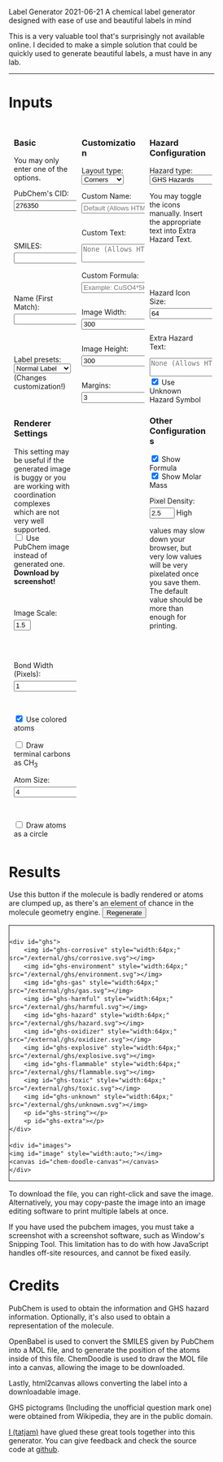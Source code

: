 Label Generator
2021-06-21
A chemical label generator designed with ease of use and beautiful labels in mind

This is a very valuable tool that's surprisingly not available online. I decided to make a simple solution
that could be quickly used to generate beautiful labels, a must have in any lab.

---

<style>
* {
  box-sizing: border-box;
}

/* Create two equal columns that floats next to each other */
.column {
  float: left;
  width: 33%;
  padding: 10px;
}

.columncheck { 
  float: left;
  width: 11%;
  padding: 10px;
}

/* Clear floats after the columns */
.row:after {
  content: "";
  display: table;
  clear: both;
}

input {
    margin-top: 5px;
    margin-bottom:15px;
}

input[type=checkbox] {
    margin-bottom: -5px;
    margin-top: 0px;
}

canvas.ChemDoodleWebComponent {
    border:none;
}

input::-webkit-outer-spin-button,
input::-webkit-inner-spin-button {
  -webkit-appearance: none;
  margin: 0;
}

input[type=number] {
  -moz-appearance: textfield;
}

</style>

# Inputs

<div class="row">
<div class="column">

<h3>Basic</h3>

You may only enter one of the options.<br>

<label for="smiles">PubChem's CID: </label>
<input type="text" id="cid" name="cid" value="276350" onchange="change_name('cid')">

<br>

<label for="smiles">SMILES: </label>
<input type="text" id="smiles" name="smiles" onchange="change_name('smiles')">

<br>

<label for="smiles">Name (First Match): </label>
<input type="text" id="name-fm" name="name-fm" onchange="change_name('name-fm')">

<br>

<label for="type">Label presets:</label>
<select name="type" id="type" onchange="change_preset(this.value)">
    <option value="compact">Compact Label</option>
    <option value="small">Small Label</option>
    <option value="normal" selected="selected">Normal Label</option>
    <option value="detailed">Detailed Label</option>
</select>
(Changes customization!)

<br>


<h3>Renderer Settings</h3>

This setting may be useful if the generated image is buggy or you are working with coordination complexes which
are not very well supported.
<br>
<input type="checkbox" id="use-pubchem" name="use-pubchem" value="Use Pubchem" onchange="generate()">
<label for="use-pubchem">Use PubChem image instead of generated one. <b>Download by screenshot!</b></label><br>

<br>

<div id="image-settings">

<label for="bond-length">Image Scale: </label>
<input type="number" id="bond-length" value=1.5 name="bond-length" onchange="generate()" min="0" max="5">

<br>

<label for="bond-width">Bond Width (Pixels): </label>
<input type="number" id="bond-width" value=1 name="bond-width" onchange="generate()">

<br>

<input type="checkbox" id="use-colors" name="use-colors" value="Use Colors" checked onchange="generate()">
<label for="use-colors">Use colored atoms</label><br>

<br>

<input type="checkbox" id="terminal-carbons" name="terminal-carbons" value="Use Terminal Carbons" onchange="generate()">
<label for="terminal-carbons">Draw terminal carbons as CH<sub>3</sub></label><br>

<label for="iheight">Atom Size: </label>
<input type="number" id="atom-radius" value=4 name="atom-radius" onchange="generate()">

<br>

<input type="checkbox" id="circle-atoms" name="circle-atoms" value="Use Circular Carbons" onchange="generate()">
<label for="circle-atoms">Draw atoms as a circle<br>

</div>

</div>
<div class="column">

<h3>Customization</h3>

<label for="layout_type">Layout type: </label>
<select name="layout_type" id="layout_type" onchange="generate()">
    <option value="hor">Horizontal</option>
    <option value="ver">Vertical</option>
    <option value="corners" selected="selected">Corners</option>
</select>

<label for="custom_name">Custom Name: </label>
<input type="text" id="custom_name" placeholder="Default (Allows HTML)" name="custom_name" onchange="generate()">

<label for="custom_text">Custom Text: </label>
<textarea type="text" id="custom_text" placeholder="None (Allows HTML)" name="custom_text" onchange="generate()"></textarea>

<label for="custom_text">Custom Formula: </label>
<input type="text" id="custom_formula" placeholder="Example: CuSO4*5H2O" name="custom_formula" onchange="generate()"></input>

<label for="iwidth">Image Width: </label>
<input type="number" id="iwidth" value=300 name="iwidth" onchange="generate()">

<label for="iheight">Image Height: </label>
<input type="number" id="iheight" value=300 name="iheight" onchange="generate()">

<label for="margins">Margins: </label>
<input type="number" id="margins" value=3 name="margins" onchange="generate()">

</div>
<div class="column">

<h3>Hazard Configuration</h3>

<label for="hazard_type">Hazard type:</label>
<select name="hazard_type" id="hazard_type" onchange="generate()">
    <option value="none">No Hazards Shown</option>
    <option value="danger">GHS Danger (Force)</option>
    <option value="ghs" selected="selected">GHS Hazards</option>
    <option value="ghs-custom">Custom GHS Hazards</option>
    <option value="ghs-nt">GHS Hazards (No Text)</option>
</select>

<div id="custom-ghs" class="row">
You may toggle the icons manually. Insert the appropriate text into Extra Hazard Text.
<br>

<div class="columncheck"><input type="checkbox" id="custom-ghs-explosive" onchange="generate()" class="columncheck">
<label for="custom-ghs-explosive"><img style="width:32px;" src="/external/ghs/explosive.svg"></img></label></div>
<div class="columncheck"><input type="checkbox" id="custom-ghs-flammable" onchange="generate()" class="columncheck">
<label for="custom-ghs-flammable"><img style="width:32px;" src="/external/ghs/flammable.svg"></img></label></div>
<div class="columncheck"><input type="checkbox" id="custom-ghs-oxidizer" onchange="generate()" class="columncheck">
<label for="custom-ghs-oxidizer"><img style="width:32px;" src="/external/ghs/oxidizer.svg"></img></label></div>
<div class="columncheck"><input type="checkbox" id="custom-ghs-gas" onchange="generate()" class="columncheck">
<label for="custom-ghs-gas"><img style="width:32px;" src="/external/ghs/gas.svg"></img></label></div>
<div class="columncheck"><input type="checkbox" id="custom-ghs-corrosive" onchange="generate()" class="columncheck">
<label for="custom-ghs-corrosive"><img style="width:32px;" src="/external/ghs/corrosive.svg"></img></label></div>
<div class="columncheck"><input type="checkbox" id="custom-ghs-toxic" onchange="generate()" class="columncheck">
<label for="custom-ghs-toxic"><img style="width:32px;" src="/external/ghs/toxic.svg"></img></label></div>
<div class="columncheck"><input type="checkbox" id="custom-ghs-harmful" onchange="generate()" class="columncheck">
<label for="custom-ghs-harmful"><img style="width:32px;" src="/external/ghs/harmful.svg"></img></label></div>
<div class="columncheck"><input type="checkbox" id="custom-ghs-hazard" onchange="generate()" class="columncheck">
<label for="custom-ghs-hazard"><img style="width:32px;" src="/external/ghs/hazard.svg"></img></label></div>
<div class="columncheck"><input type="checkbox" id="custom-ghs-environment" onchange="generate()" class="columncheck">
<label for="custom-ghs-environment"><img style="width:32px;" src="/external/ghs/environment.svg"></img></label></div>


</div>



<label for="ghs_size">Hazard Icon Size: </label>
<input type="number" id="ghs_size" value=64 name="ghs_size" onchange="generate()">

<label for="custom_text">Extra Hazard Text: </label>
<textarea type="text" id="hazard_text" placeholder="None (Allows HTML)" name="hazard_text" onchange="generate()"></textarea>

<input type="checkbox" id="unknown-hazard" name="unknown-hazard" value="Unknown Hazard" checked onchange="generate()">
<label for="unknown-hazard">Use Unknown Hazard Symbol</label><br>

<h3>Other Configurations</h3>

<input type="checkbox" id="formula" name="formula" value="Formula" checked onchange="generate()">
<label for="formula">Show Formula</label><br>

<input type="checkbox" id="molar-mass" name="molar-mass" value="Molar Mass" checked onchange="generate()">
<label for="molar-mass">Show Molar Mass</label><br>

<label for="density">Pixel Density: </label>
<input type="number" id="density" value=2.5 min="0.5" max="8.0" name="density" onchange="generate()">
High values may slow down your browser, but very low values will be very pixelated once you save them. The default
value should be more than enough for printing.

</div>
</div>


# Results

Use this button if the molecule is badly rendered or atoms are clumped up, as there's an element of chance in the
molecule geometry engine.
<button onclick="generate()">Regenerate</button>

<div id="generated" style="background-color:#ffffff;padding-top:0px;overflow:visible;">
<div id="margin-holder" style="border:solid 1px;display:inline-block;padding-top:0px;">
    <div id="base-text">
    <h3 id="cname"></h3>
    <p id="ctext"></p>
    <p id="cformula"></p>
    <p id="mmass"></p>
    </div>

    <div id="ghs">
        <img id="ghs-corrosive" style="width:64px;" src="/external/ghs/corrosive.svg"></img>
        <img id="ghs-environment" style="width:64px;" src="/external/ghs/environment.svg"></img>
        <img id="ghs-gas" style="width:64px;" src="/external/ghs/gas.svg"></img>
        <img id="ghs-harmful" style="width:64px;" src="/external/ghs/harmful.svg"></img>
        <img id="ghs-hazard" style="width:64px;" src="/external/ghs/hazard.svg"></img>
        <img id="ghs-oxidizer" style="width:64px;" src="/external/ghs/oxidizer.svg"></img>
        <img id="ghs-explosive" style="width:64px;" src="/external/ghs/explosive.svg"></img>
        <img id="ghs-flammable" style="width:64px;" src="/external/ghs/flammable.svg"></img>
        <img id="ghs-toxic" style="width:64px;" src="/external/ghs/toxic.svg"></img>
        <img id="ghs-unknown" style="width:64px;" src="/external/ghs/unknown.svg"></img>
        <p id="ghs-string"></p>
        <p id="ghs-extra"></p>
    </div>

    <div id="images">
    <img id="image" style="width:auto;"></img>
    <canvas id="chem-doodle-canvas"></canvas>
    </div>

</div>
</div>

<div id="holder"></div>

To download the file, you can right-click and save the image. Alternatively, you may copy-paste the image
into an image editing software to print multiple labels at once.

If you have used the pubchem images, you must take a screenshot with a screenshot software, such as Window's
Snipping Tool. 
This limitation has to do with how JavaScript handles off-site resources, and cannot be fixed easily.

# Credits

PubChem is used to obtain the information and GHS hazard information. Optionally, it's also used to obtain
a representation of the molecule.

OpenBabel is used to convert the SMILES given by PubChem into a MOL file, and to generate the position
of the atoms inside of this file.
ChemDoodle is used to draw the MOL file into a canvas, allowing the image to be downloaded.

Lastly, html2canvas allows converting the label into a downloadable image.

GHS pictograms (Including the unofficial question mark one) were obtained from Wikipedia, they are in the public domain.

[I (tatjam)](https://www.github.com/tatjam) have glued these great tools together into this generator. You can give feedback
and check the source code at [github](https://github.com/tatjam/tatjam.github.io).

<script src="/external/html2canvas/html2canvas.min.js"></script>
<link rel="stylesheet" href="/external/chemdoodle/ChemDoodleWeb.css" type="text/css">
<script type="text/javascript" src="/external/chemdoodle/ChemDoodleWeb.js"></script>
<script src="/external/openbabel/openbabel.js"></script>
<script src="/external/label-generator.js">